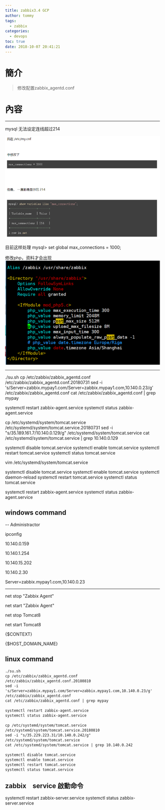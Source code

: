 ```yaml
---
title: zabbix3.4 GCP
author: tommy
tags:
  - zabbix
categories:
  - devops
toc: true
date: 2018-10-07 20:41:21
---
```



# 簡介

> 修改配置zabbix_agentd.conf

<!--more-->
# 內容


*************
mysql 无法设定连线超过214


![](../images/20180802113727.png)

目前这样处理
mysql> set global max_connections = 1000;


修改php，资料才会出现
![](../images/20180802115718.png)

**********************


./su.sh
cp /etc/zabbix/zabbix_agentd.conf /etc/zabbix/zabbix_agentd.conf.20180731
sed -i 's/Server=zabbix.mypay1.com/Server=zabbix.mypay1.com,10.140.0.23/g' /etc/zabbix/zabbix_agentd.conf
cat /etc/zabbix/zabbix_agentd.conf | grep mypay





systemctl restart zabbix-agent.service
systemctl status zabbix-agent.service




cp /etc/systemd/system/tomcat.service /etc/systemd/system/tomcat.service.20180731
sed -i "s/35.189.161.7/10.140.0.129/g" /etc/systemd/system/tomcat.service
cat /etc/systemd/system/tomcat.service | grep 10.140.0.129


systemctl disable tomcat.service
systemctl enable tomcat.service
systemctl restart tomcat.service
systemctl status tomcat.service



vim /etc/systemd/system/tomcat.service

systemctl disable tomcat.service
systemctl enable tomcat.service
systemctl daemon-reload
systemctl restart tomcat.service
systemctl status tomcat.service


systemctl restart zabbix-agent.service 
systemctl status zabbix-agent.service 






## windows command

-- Administractor

ipconfig

10.140.0.159

10.140.1.254

10.140.15.202


10.140.2.30

Server=zabbix.mypay1.com,10.140.0.23

------------------------------

net stop "Zabbix Agent"

net start "Zabbix Agent"

net stop Tomcat8

net start Tomcat8



{$CONTEXT}

{$HOST_DOMAIN_NAME}






## linux command

```
./su.sh
cp /etc/zabbix/zabbix_agentd.conf /etc/zabbix/zabbix_agentd.conf.20180810
sed -i 's/Server=zabbix.mypay1.com/Server=zabbix.mypay1.com,10.140.0.23/g' /etc/zabbix/zabbix_agentd.conf
cat /etc/zabbix/zabbix_agentd.conf | grep mypay

systemctl restart zabbix-agent.service
systemctl status zabbix-agent.service

cp /etc/systemd/system/tomcat.service /etc/systemd/system/tomcat.service.20180810
sed -i "s/35.229.223.31/10.140.0.242/g" /etc/systemd/system/tomcat.service
cat /etc/systemd/system/tomcat.service | grep 10.140.0.242

systemctl disable tomcat.service
systemctl enable tomcat.service
systemctl restart tomcat.service
systemctl status tomcat.service
```




## zabbix　service 啟動命令

systemctl restart zabbix-server.service 
systemctl status zabbix-server.service 









